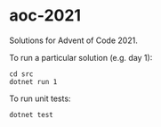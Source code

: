 # aoc-2021

Solutions for Advent of Code 2021.

To run a particular solution (e.g. day 1):

    cd src
    dotnet run 1

To run unit tests:

    dotnet test
